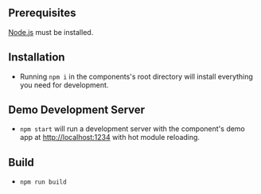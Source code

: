 ## Prerequisites

[Node.js](http://nodejs.org/) must be installed.

## Installation

- Running `npm i` in the components's root directory will install everything you need for development.

## Demo Development Server

- `npm start` will run a development server with the component's demo app at [http://localhost:1234](http://localhost:1234) with hot module reloading.

## Build

- `npm run build`
